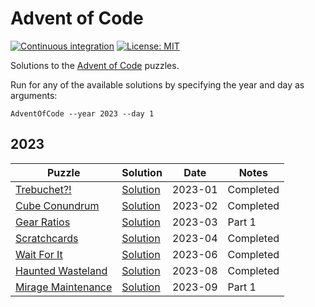 # Advent of Code

[![Continuous integration](https://github.com/tetsuo13/advent-of-code/actions/workflows/ci.yml/badge.svg)](https://github.com/tetsuo13/advent-of-code/actions/workflows/ci.yml)
[![License: MIT](https://img.shields.io/badge/License-MIT-yellow.svg)](https://opensource.org/licenses/MIT)

Solutions to the [Advent of Code](https://adventofcode.com/) puzzles.

Run for any of the available solutions by specifying the year and day as arguments:

```
AdventOfCode --year 2023 --day 1
```

## 2023

| Puzzle | Solution | Date | Notes |
| ------ | -------- | ---- | ----- |
| [Trebuchet?!](https://adventofcode.com/2023/day/1) | [Solution](./src/AdventOfCode/Calendar/2023/Day01/Solution.cs) | 2023-01 | Completed |
| [Cube Conundrum](https://adventofcode.com/2023/day/2) | [Solution](./src/AdventOfCode/Calendar/2023/Day02/Solution.cs) | 2023-02 | Completed |
| [Gear Ratios](https://adventofcode.com/2023/day/3) | [Solution](./src/AdventOfCode/Calendar/2023/Day03/Solution.cs) | 2023-03 | Part 1 |
| [Scratchcards](https://adventofcode.com/2023/day/4) | [Solution](./src/AdventOfCode/Calendar/2023/Day04/Solution.cs) | 2023-04 | Completed |
| [Wait For It](https://adventofcode.com/2023/day/6) | [Solution](./src/AdventOfCode/Calendar/2023/Day06/Solution.cs) | 2023-06 | Completed |
| [Haunted Wasteland](https://adventofcode.com/2023/day/8) | [Solution](./src/AdventOfCode/Calendar/2023/Day08/Solution.cs) | 2023-08 | Completed |
| [Mirage Maintenance](https://adventofcode.com/2023/day/9) | [Solution](./src/AdventOfCode/Calendar/2023/Day09/Solution.cs) | 2023-09 | Part 1 |
